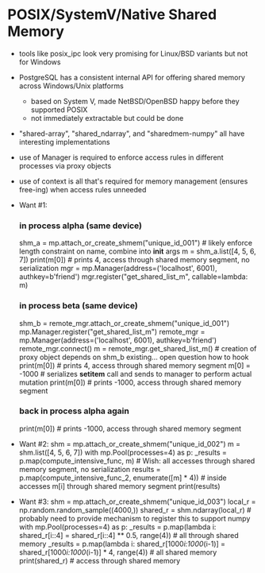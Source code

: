 POSIX/SystemV/Native Shared Memory
==================================
* tools like posix_ipc look very promising for Linux/BSD variants but not for Windows
* PostgreSQL has a consistent internal API for offering shared memory across Windows/Unix platforms
    * based on System V, made NetBSD/OpenBSD happy before they supported POSIX
    * not immediately extractable but could be done
* "shared-array", "shared_ndarray", and "sharedmem-numpy" all have interesting implementations

* use of Manager is required to enforce access rules in different processes via proxy objects
* use of context is all that's required for memory management (ensures free-ing) when access rules unneeded

* Want #1:
    ### in process alpha (same device)
    shm_a = mp.attach_or_create_shmem("unique_id_001")  # likely enforce length constraint on name, combine into __init__ args
    m = shm_a.list([4, 5, 6, 7])
    print(m[0])  # prints 4, access through shared memory segment, no serialization
    mgr = mp.Manager(address=('localhost', 6001), authkey=b'friend')
    mgr.register("get_shared_list_m", callable=lambda: m)
    
    ### in process beta (same device)
    shm_b = remote_mgr.attach_or_create_shmem("unique_id_001")
    mp.Manager.register("get_shared_list_m")
    remote_mgr = mp.Manager(address=('localhost', 6001), authkey=b'friend')
    remote_mgr.connect()
    m = remote_mgr.get_shared_list_m()  # creation of proxy object depends on shm_b existing... open question how to hook
    print(m[0])  # prints 4, access through shared memory segment
    m[0] = -1000  # serializes __setitem__ call and sends to manager to perform actual mutation
    print(m[0])  # prints -1000, access through shared memory segment

    ### back in process alpha again
    print(m[0])  # prints -1000, access through shared memory segment

* Want #2:
    shm = mp.attach_or_create_shmem("unique_id_002")
    m = shm.list([4, 5, 6, 7])
    with mp.Pool(processes=4) as p:
        _results = p.map(compute_intensive_func, m)  # Wish: all accesses through shared memory segment, no serialization
        results = p.map(compute_intensive_func_2, enumerate([m] * 4))  # inside accesses m[i] through shared memory segment
    print(results)

* Want #3:
    shm = mp.attach_or_create_shmem("unique_id_003")
    local_r = np.random.random_sample((4000,))
    shared_r = shm.ndarray(local_r)  # probably need to provide mechanism to register this to support numpy
    with mp.Pool(processes=4) as p:
        _results = p.map(lambda i: shared_r[i::4] = shared_r[i::4] ** 0.5, range(4))  # all through shared memory
        _results = p.map(lambda i: shared_r[1000*i:1000*(i-1)] = shared_r[1000*i:1000*(i-1)] * 4, range(4))  # all shared memory
    print(shared_r)  # access through shared memory

